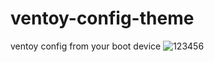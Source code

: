 # ventoy-config-theme
ventoy config from your boot device
![123456](https://user-images.githubusercontent.com/40974103/185841318-fae0eacc-9804-410a-b633-066d13139e33.PNG)
